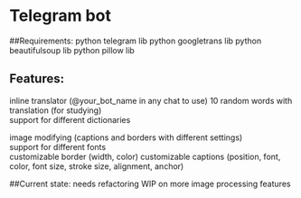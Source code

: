 Telegram bot
=

##Requirements:
python telegram lib
python googletrans lib
python beautifulsoup lib
python pillow lib

## Features:
inline translator (@your_bot_name in any chat to use)
10 random words with translation (for studying)  
support for different dictionaries  
  

image modifying (captions and borders with different settings)  
support for different fonts  
customizable border (width, color)
customizable captions (position, font, color, font size, stroke size, alignment, anchor)



##Current state:
needs refactoring
WIP on more image processing features

